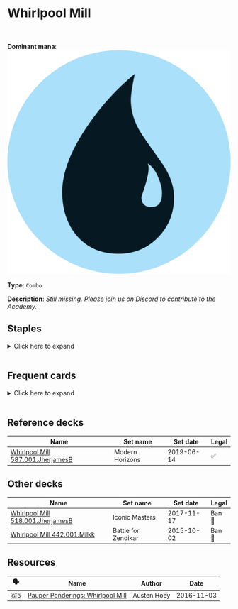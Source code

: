 <!-- This page is automatically generated by Myr: do not update it manually. -->
<!-- Changes directly applied here will be lost. -->
<!-- If you plan to update this page, please update the template at https://github.com/Pauperformance/pauperformance-bot -->
<!-- Templates can be found under pauperformance-bot/resources/templates/ -->
# Whirlpool Mill
<br/>


**Dominant mana**: <img src="../resources/images/mana/U.png" class="dominant-mana-icon"/>

**Type**: `Combo`

**Description**: _Still missing. Please join us on [Discord](https://discord.gg/fYQbpjjkQ3) to contribute to the Academy._


## **Staples**

<details>
  <summary>Click here to expand</summary>
<a href="https://scryfall.com/card/mkc/96/brainstorm"><img src="https://cards.scryfall.io/normal/front/8/4/84479779-d570-4eee-9982-f6e918b4d75b.jpg" class="archetype-card rounded-image"/></a>
<a href="https://scryfall.com/card/cmm/81/counterspell"><img src="https://cards.scryfall.io/normal/front/8/4/8493131c-0a7b-4be6-a8a2-0b425f4f67fb.jpg" class="archetype-card rounded-image"/></a>
<a href="https://scryfall.com/card/m12/60/jaces-erasure"><img src="https://cards.scryfall.io/normal/front/9/7/970f4f34-f834-41a7-aff1-7cef82cefc74.jpg" class="archetype-card rounded-image"/></a>
<a href="https://scryfall.com/card/otc/105/ponder"><img src="https://cards.scryfall.io/normal/front/5/a/5af43ceb-56d2-47d4-ab43-853338ab293c.jpg" class="archetype-card rounded-image"/></a>
<a href="https://scryfall.com/card/otc/107/preordain"><img src="https://cards.scryfall.io/normal/front/1/2/122f2cc2-5f4d-497c-96b5-ed5698f28b51.jpg" class="archetype-card rounded-image"/></a>
<a href="https://scryfall.com/card/dmr/66/snap"><img src="https://cards.scryfall.io/normal/front/f/1/f13406c6-f208-402a-94d3-a94a24f03563.jpg" class="archetype-card rounded-image"/></a>
<a href="https://scryfall.com/card/2x2/65/thought-scour"><img src="https://cards.scryfall.io/normal/front/4/a/4afee6b3-55a4-44e5-b08c-85e0c813cd09.jpg" class="archetype-card rounded-image"/></a>
<a href="https://scryfall.com/card/apc/35/whirlpool-rider"><img src="https://cards.scryfall.io/normal/front/0/d/0de47f44-8c5e-4114-9064-145d2d8813c6.jpg" class="archetype-card rounded-image"/></a>
</details><br/>



## **Frequent cards**

<details>
  <summary>Click here to expand</summary>
<a href="https://scryfall.com/card/mid/47/delver-of-secrets-insectile-aberration"><img src="https://cards.scryfall.io/normal/front/a/b/abff6c81-65a4-48fa-ba8f-580f87b0344a.jpg" class="archetype-card rounded-image"/></a>
<a href="https://scryfall.com/card/roe/59/deprive"><img src="https://cards.scryfall.io/normal/front/2/e/2efecdd9-bd3a-4b79-92da-6485589d5bde.jpg" class="archetype-card rounded-image"/></a>
<a href="https://scryfall.com/card/dmc/109/echoing-truth"><img src="https://cards.scryfall.io/normal/front/5/d/5d987d26-c8e8-4edf-8ac0-6a2980265710.jpg" class="archetype-card rounded-image"/></a>
<a href="https://scryfall.com/card/tsr/68/fathom-seer"><img src="https://c1.scryfall.com/file/scryfall-cards/normal/front/6/c/6c0f831e-2eb0-499f-9502-418c04ac34a0.jpg" class="archetype-card rounded-image"/></a>
<a href="https://scryfall.com/card/nph/35/gitaxian-probe"><img src="https://cards.scryfall.io/normal/front/9/9/995486ce-58bb-4753-a812-0ca73ef1a235.jpg" class="archetype-card rounded-image"/></a>
<a href="https://scryfall.com/card/jvc/27/gush"><img src="https://cards.scryfall.io/normal/front/d/4/d4a3a921-3b7f-474c-b8c3-67a1a6ba5cc1.jpg" class="archetype-card rounded-image"/></a>
<a href="https://scryfall.com/card/tsr/73/logic-knot"><img src="https://c1.scryfall.com/file/scryfall-cards/normal/front/6/2/624feb0e-f683-4eb6-a63b-7872d0e28f1f.jpg" class="archetype-card rounded-image"/></a>
<a href="https://scryfall.com/card/otc/112/serum-visions"><img src="https://cards.scryfall.io/normal/front/5/b/5b75eb6b-d76c-4b92-b042-13493f9ef164.jpg" class="archetype-card rounded-image"/></a>
<a href="https://scryfall.com/card/jvc/16/spire-golem"><img src="https://cards.scryfall.io/normal/front/b/2/b299c599-1a10-4122-ac0b-8f52a9cec7b6.jpg" class="archetype-card rounded-image"/></a>
</details><br/>



## **Reference decks**

| Name | Set name | Set date | Legal |
| -----| -------- | -------- | ----- |
| [Whirlpool Mill 587.001.JherjamesB](https://www.mtggoldfish.com/deck/4870932) | Modern Horizons | 2019-06-14 | ✅ |




## **Other decks**

| Name | Set name | Set date | Legal |
| -----| -------- | -------- | ----- |
| [Whirlpool Mill 518.001.JherjamesB](https://www.mtggoldfish.com/deck/4618672) | Iconic Masters | 2017-11-17 | Ban 🔨 |
| [Whirlpool Mill 442.001.Milkk](https://www.mtggoldfish.com/deck/4620518) | Battle for Zendikar | 2015-10-02 | Ban 🔨 |






## **Resources**

| 🗣️ | Name | Author | Date |
| -- | ---- | ------ | ---- |
| 🇬🇧 | <a target="_blank" href="https://themanabase.com/pauper-ponderings-whirlpool-mill/">Pauper Ponderings: Whirlpool Mill</a> | Austen Hoey | 2016-11-03   |


